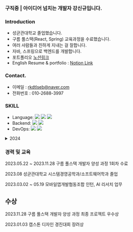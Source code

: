 ### 구직중 | 아이디어 넘치는 개발자 강신규입니다.

### Introduction

- 성균관대학교 졸업했습니다.
- 구름 풀스택(React, Spring) 교육과정을 수료했습니다.
- 여러 사람들과 친하게 지내는 걸 잘합니다.
- 자바, 스프링으로 백엔드를 개발합니다.
- 포트폴리오 [노션링크](https://www.notion.so/febb942b20fa4eb484165207d6720b71?pvs=4)
- English Resume & portfolio : [Notion Link](https://omniscient-cross-bcd.notion.site/Kang-Shin-gyu-Creative-Developer-6f64876669b044beabb09ad406f3c6ac?pvs=4)
  
### Contact.

- 이메일 : rkdtlseb@naver.com
- 전화번호 : 010-2688-3997
  
### SKILL

- Language: <img src="https://img.shields.io/badge/java-FC4C02"> <img src="https://img.shields.io/badge/javascript-black?logo=javascript"> <img src="https://img.shields.io/badge/typescript-3178C6?logo=typescript&logoColor=white">
- Backend: <img src="https://img.shields.io/badge/spring-6DB33F?logo=spring&logoColor=white"> <img src="https://img.shields.io/badge/mysql-4479A1?logo=mysql&logoColor=white">
- DevOps: <img src="https://img.shields.io/badge/codeDeploy-FF9900?logo=amazonaws&logoColor=white"> <img src="https://img.shields.io/badge/githubActions-2088FF?logo=githubactions&logoColor=white">


<details>
    <summary>2024</summary>

1. LeetCode 알고리즘 150 Problems 
2. LeetCode SQL 50 Problems
<img src="https://leetcode-badge-showcase.vercel.app/api?username=rkdtlsrb&theme=light&border=border?" alt="LeetCode Badges"/>




   

</details>

### 경력 및 교육

2023.05.22 ~ 2023.11.28 구름 풀스택 개발자 양성 과정 1회차 수료

2023.08 성균관대학교 시스템경영공학과/소프트웨어학과 졸업 

2023.03.02 ~ 05.19 모바일앱개발협동조합 인턴, AI 리서치 업무

## 수상

2023.11.28 구름 풀스택 개발자 양성 과정 최종 프로젝트 우수상

2023.01.03 캡스톤 디자인 경진대회 장려상


